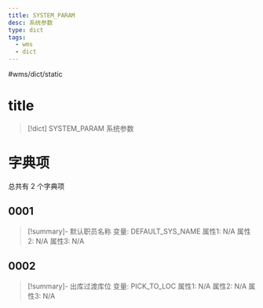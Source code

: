 ```yaml
---
title: SYSTEM_PARAM
desc: 系统参数
type: dict
tags:
  - wms
  - dict
---
```

#wms/dict/static

# title
>[!dict] SYSTEM_PARAM
> 系统参数

# 字典项
总共有 2 个字典项
## 0001
>[!summary]- 默认职员名称
>变量: DEFAULT_SYS_NAME
>属性1: N/A
>属性2: N/A
>属性3: N/A

## 0002
>[!summary]- 出库过渡库位
>变量: PICK_TO_LOC
>属性1: N/A
>属性2: N/A
>属性3: N/A
